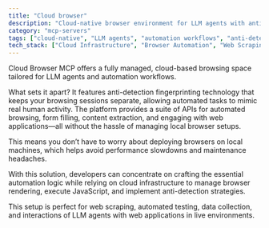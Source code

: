 ```yaml
---
title: "Cloud browser"
description: "Cloud-native browser environment for LLM agents with anti-detection fingerprinting and automated interaction APIs"
category: "mcp-servers"
tags: ["cloud-native", "LLM agents", "automation workflows", "anti-detection", "browser environment", "web applications"]
tech_stack: ["Cloud Infrastructure", "Browser Automation", "Web Scraping", "Anti-Detection Technology", "API Integration", "JavaScript Execution"]
---
```


Cloud Browser MCP offers a fully managed, cloud-based browsing space tailored for LLM agents and automation workflows. 

What sets it apart? It features anti-detection fingerprinting technology that keeps your browsing sessions separate, allowing automated tasks to mimic real human activity. The platform provides a suite of APIs for automated browsing, form filling, content extraction, and engaging with web applications—all without the hassle of managing local browser setups.

This means you don’t have to worry about deploying browsers on local machines, which helps avoid performance slowdowns and maintenance headaches. 

With this solution, developers can concentrate on crafting the essential automation logic while relying on cloud infrastructure to manage browser rendering, execute JavaScript, and implement anti-detection strategies. 

This setup is perfect for web scraping, automated testing, data collection, and interactions of LLM agents with web applications in live environments.